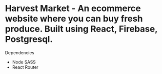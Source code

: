 # Harvest Market - An ecommerce website where you can buy fresh produce. Built using React, Firebase, Postgresql.

Dependencies
- Node SASS
- React Router